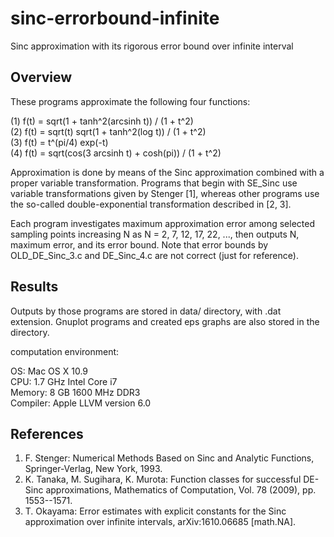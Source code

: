 # sinc-errorbound-infinite
Sinc approximation with its rigorous error bound over infinite interval

## Overview
These programs approximate the following four functions:

(1) f(t) = sqrt(1 + tanh^2(arcsinh t)) / (1 + t^2)  
(2) f(t) = sqrt(t) sqrt(1 + tanh^2(log t)) / (1 + t^2)  
(3) f(t) = t^(pi/4) exp(-t)  
(4) f(t) = sqrt(cos(3 arcsinh t) + cosh(pi)) / (1 + t^2)

Approximation is done by means of the Sinc approximation combined with
a proper variable transformation. Programs that begin with SE_Sinc use
variable transformations given by Stenger [1], whereas other programs
use the so-called double-exponential transformation described in [2, 3].

Each program investigates maximum approximation error among selected
sampling points increasing N as N = 2, 7, 12, 17, 22, ..., then outputs
N, maximum error, and its error bound. Note that error bounds by
OLD_DE_Sinc_3.c and DE_Sinc_4.c are not correct (just for reference).

## Results
Outputs by those programs are stored in data/ directory, with .dat extension.
Gnuplot programs and created eps graphs are also stored in the directory.

computation environment:

OS: Mac OS X 10.9  
CPU: 1.7 GHz Intel Core i7  
Memory: 8 GB 1600 MHz DDR3  
Compiler: Apple LLVM version 6.0  

## References
1. F. Stenger:
 Numerical Methods Based on Sinc and Analytic Functions, Springer-Verlag,
 New York, 1993.
2. K. Tanaka, M. Sugihara, K. Murota:
 Function classes for successful DE-Sinc approximations, Mathematics of
 Computation, Vol. 78 (2009), pp. 1553--1571.
3. T. Okayama:
 Error estimates with explicit constants for the Sinc approximation over
 infinite intervals, arXiv:1610.06685 [math.NA].
